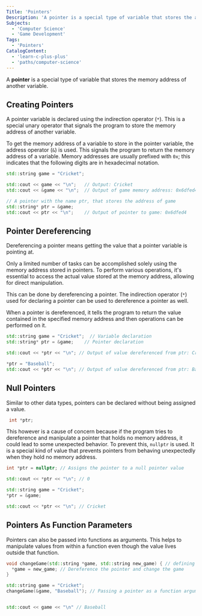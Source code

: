 ```yaml
---
Title: 'Pointers'
Description: 'A pointer is a special type of variable that stores the address of another variable in it. A pointer variable points to the same data type and is created with the  operator. Then the address of another variable is stored in it.'
Subjects:
  - 'Computer Science'
  - 'Game Development'
Tags:
  - 'Pointers'
CatalogContent:
  - 'learn-c-plus-plus'
  - 'paths/computer-science'
---
```


A **pointer** is a special type of variable that stores the memory address of another variable.

## Creating Pointers

A pointer variable is declared using the indirection operator (`*`). This is a special unary operator that signals the program to store the memory address of another variable.

To get the memory address of a variable to store in the pointer variable, the address operator (`&`) is used. This signals the program to return the memory address of a variable. Memory addresses are usually prefixed with `0x`; this indicates that the following digits are in hexadecimal notation.

```cpp
std::string game = "Cricket";

std::cout << game << "\n";   // Output: Cricket
std::cout << &game << "\n";  // Output of game memory address: 0x6dfed4

// A pointer with the name ptr, that stores the address of game
std::string* ptr = &game;
std::cout << ptr << "\n";    // Output of pointer to game: 0x6dfed4
```

## Pointer Dereferencing

Dereferencing a pointer means getting the value that a pointer variable is pointing at.

Only a limited number of tasks can be accomplished solely using the memory address stored in pointers. To perform various operations, it's essential to access the actual value stored at the memory address, allowing for direct manipulation.

This can be done by dereferencing a pointer. The indirection operator (`*`) used for declaring a pointer can be used to dereference a pointer as well.

When a pointer is dereferenced, it tells the program to return the value contained in the specified memory address and then operations can be performed on it.

```cpp
std::string game = "Cricket";  // Variable declaration
std::string* ptr = &game;    // Pointer declaration

std::cout << *ptr << "\n"; // Output of value dereferenced from ptr: Cricket

*ptr = "Baseball";
std::cout << *ptr << "\n"; // Output of value dereferenced from ptr: Baseball
```

## Null Pointers

Similar to other data types, pointers can be declared without being assigned a value.

```cpp
 int *ptr;
```

This however is a cause of concern because if the program tries to dereference and manipulate a pointer that holds no memory address, it could lead to some unexpected behavior. To prevent this, `nullptr` is used. It is a special kind of value that prevents pointers from behaving unexpectedly when they hold no memory address.

```cpp
int *ptr = nullptr; // Assigns the pointer to a null pointer value

std::cout << *ptr << "\n"; // 0

std::string game = "Cricket";
*ptr = &game;

std::cout << *ptr << "\n"; // Cricket
```

## Pointers As Function Parameters

Pointers can also be passed into functions as arguments. This helps to manipulate values from within a function even though the value lives outside that function.

```cpp
void changeGame(std::string *game, std::string new_game) { // defining a pointer as a function parameter
  *game = new_game; // Dereference the pointer and change the game
}

std::string game = "Cricket";
changeGame(&game, "Baseball"); // Passing a pointer as a function argument


std::cout << game << "\n" // Baseball
```
